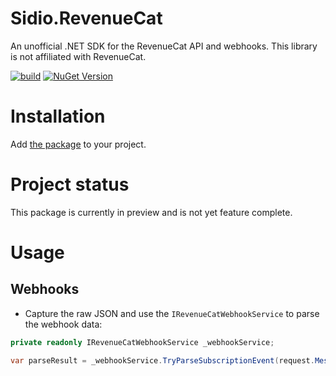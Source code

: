 # Sidio.RevenueCat
An unofficial .NET SDK for the RevenueCat API and webhooks. This library is not affiliated with RevenueCat.

[![build](https://github.com/marthijn/Sidio.RevenueCat/actions/workflows/build.yml/badge.svg)](https://github.com/marthijn/Sidio.RevenueCat/actions/workflows/build.yml)
[![NuGet Version](https://img.shields.io/nuget/v/Sidio.RevenueCat)](https://www.nuget.org/packages/Sidio.RevenueCat/)

# Installation
Add [the package](https://www.nuget.org/packages/Sidio.RevenueCat/) to your project.

# Project status
This package is currently in preview and is not yet feature complete.

# Usage
## Webhooks
* Capture the raw JSON and use the `IRevenueCatWebhookService` to parse the webhook data:
```csharp
private readonly IRevenueCatWebhookService _webhookService;

var parseResult = _webhookService.TryParseSubscriptionEvent(request.Message.RawJson, out var subscriptionEvent);
```